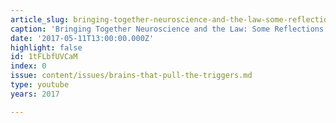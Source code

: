 ```yaml
---
article_slug: bringing-together-neuroscience-and-the-law-some-reflections
caption: 'Bringing Together Neuroscience and the Law: Some Reflections'
date: '2017-05-11T13:00:00.000Z'
highlight: false
id: 1tFLbfUVCaM
index: 0
issue: content/issues/brains-that-pull-the-triggers.md
type: youtube
years: 2017

---
```

